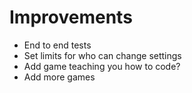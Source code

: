 # Improvements
- End to end tests
- Set limits for who can change settings
- Add game teaching you how to code?
- Add more games

